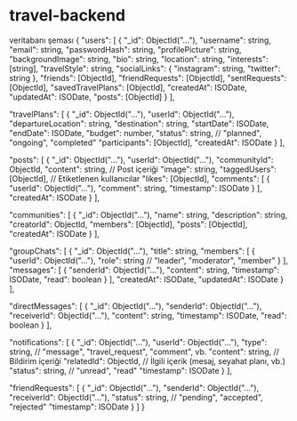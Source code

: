 # travel-backend

veritabanı şeması 
{
  "users": [
    {
      "_id": ObjectId("..."),
      "username": string,
      "email": string,
      "passwordHash": string,
      "profilePicture": string,
      "backgroundImage": string,
      "bio": string,
      "location": string,
      "interests": [string],
      "travelStyle": string,
      "socialLinks": {
        "instagram": string,
        "twitter": string
      },
      "friends": [ObjectId],
      "friendRequests": [ObjectId],
      "sentRequests": [ObjectId],
      "savedTravelPlans": [ObjectId],
      "createdAt": ISODate,
      "updatedAt": ISODate,
      "posts": [ObjectId]
    }
  ],

  "travelPlans": [
    {
      "_id": ObjectId("..."),
      "userId": ObjectId("..."),
      "departureLocation": string,
      "destination": string,
      "startDate": ISODate,
      "endDate": ISODate,
      "budget": number,
      "status": string,  // "planned", "ongoing", "completed"
      "participants": [ObjectId],
      "createdAt": ISODate
    }
  ],

  "posts": [
    {
      "_id": ObjectId("..."),
      "userId": ObjectId("..."),
      "communityId": ObjectId,
      "content": string,  // Post içeriği
      "image": string,
      "taggedUsers": [ObjectId],  // Etiketlenen kullanıcılar
      "likes": [ObjectId],
      "comments": [
        {
          "userId": ObjectId("..."),
          "comment": string,
          "timestamp": ISODate
        }
      ],
      "createdAt": ISODate
    }
  ],

  "communities": [
    {
      "_id": ObjectId("..."),
      "name": string,
      "description": string,
      "creatorId": ObjectId,
      "members": [ObjectId],
      "posts": [ObjectId],
      "createdAt": ISODate
    }
  ],

  "groupChats": [
    {
      "_id": ObjectId("..."),
      "title": string,
      "members": [
        {
          "userId": ObjectId("..."),
          "role": string  // "leader", "moderator", "member"
        }
      ],
      "messages": [
        {
          "senderId": ObjectId("..."),
          "content": string,
          "timestamp": ISODate,
          "read": boolean
        }
      ],
      "createdAt": ISODate,
      "updatedAt": ISODate
    }
  ],

  "directMessages": [
    {
      "_id": ObjectId("..."),
      "senderId": ObjectId("..."),
      "receiverId": ObjectId("..."),
      "content": string,
      "timestamp": ISODate,
      "read": boolean
    }
  ],

  "notifications": [
    {
      "_id": ObjectId("..."),
      "userId": ObjectId("..."),
      "type": string,  // "message", "travel_request", "comment", vb.
      "content": string,  // Bildirim içeriği
      "relatedId": ObjectId,  // İlgili içerik (mesaj, seyahat planı, vb.)
      "status": string,  // "unread", "read"
      "timestamp": ISODate
    }
  ],

  "friendRequests": [
    {
      "_id": ObjectId("..."),
      "senderId": ObjectId("..."),
      "receiverId": ObjectId("..."),
      "status": string,  // "pending", "accepted", "rejected"
      "timestamp": ISODate
    }
  ]
}
